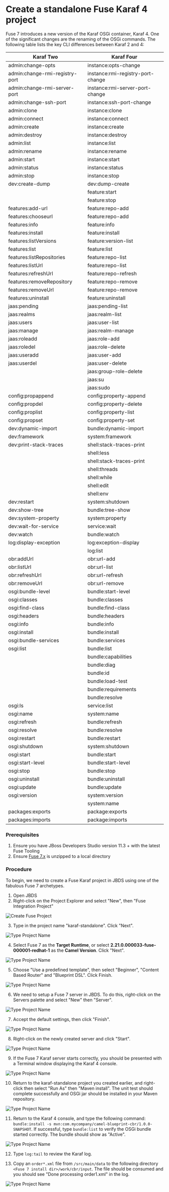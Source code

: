# Create a standalone Fuse Karaf 4 project

Fuse 7 introduces a new version of the Karaf OSGi container, Karaf 4.  One of the significant changes are the renaming of the OSGi commands.  The following table lists the key CLI differences between Karaf 2 and 4:

| Karaf Two                    | Karaf Four                   |
| ---------------------------- | ---------------------------- |
| admin:change-opts | instance:opts-change |
| admin:change-rmi-registry-port | instance:rmi-registry-port-change |
| admin:change-rmi-server-port | instance:rmi-server-port-change |
| admin:change-ssh-port | instance:ssh-port-change |
| admin:clone | instance:clone |
| admin:connect | instance:connect |
| admin:create | instance:create |
| admin:destroy | instance:destroy | 
| admin:list | instance:list |
| admin:rename	 | instance:rename |
| admin:start | instance:start |
| admin:status	 | instance:status |
| admin:stop | instance:stop |
| dev:create-dump | dev:dump-create |
| | feature:start |
| |	feature:stop |
| features:add-url | feature:repo-add |
| features:chooseurl | feature:repo-add |
| features:info | feature:info |
| features:install | feature:install |
| features:listVersions | feature:version-list |
| features:list | feature:list |
| features:listRepositories | feature:repo-list |
| features:listUrl | feature:repo-list |
| features:refreshUrl | feature:repo-refresh |
| features:removeRepository | feature:repo-remove |
| features:removeUrl | feature:repo-remove |
| features:uninstall | feature:uninstall |
| jaas:pending | jaas:pending-list |
| jaas:realms | jaas:realm-list |
| jaas:users | jaas:user-list |
| jaas:manage | jaas:realm-manage |
| jaas:roleadd | jaas:role-add |
| jaas:roledel | jaas:role-delete |
| jaas:useradd | jaas:user-add |
| jaas:userdel | jaas:user-delete |
| | jaas:group-role-delete |
| | 	jaas:su |
| | 	jaas:sudo |
| config:propappend | config:property-append |
| config:propdel | config:property-delete |
| config:proplist | config:property-list |
| config:propset | config:property-set |
| dev:dynamic-import | bundle:dynamic-import |
| dev:framework | system:framework |
| dev:print-stack-traces | shell:stack-traces-print |
| | shell:less |
| | shell:stack-traces-print |
| | shell:threads |
| | shell:while |
| | shell:edit |
| | shell:env |
| dev:restart | system:shutdown |
| dev:show-tree | bundle:tree-show |
| dev:system-property | system:property |
| dev:wait-for-service | service:wait |
| dev:watch | bundle:watch |
| log:display-exception | log:exception-display |
| | log:list |
| obr:addUrl | obr:url-add |
| obr:listUrl | obr:url-list |
| obr:refreshUrl | obr:url-refresh |
| obr:removeUrl | obr:url-remove |
| osgi:bundle-level | bundle:start-level |
| osgi:classes | bundle:classes |
| osgi:find-class | bundle:find-class |
| osgi:headers | bundle:headers |
| osgi:info | bundle:info |
| osgi:install | bundle:install |
| osgi:bundle-services | bundle:services |
| osgi:list | bundle:list |
| | bundle:capabilities |
| | bundle:diag |
| | bundle:id |
| | bundle:load-test |
| | bundle:requirements |
| | bundle:resolve |
| osgi:ls | service:list |
| osgi:name | system:name |
| osgi:refresh | bundle:refresh |
| osgi:resolve | bundle:resolve |
| osgi:restart | bundle:restart |
| osgi:shutdown | system:shutdown |
| osgi:start | bundle:start |
| osgi:start-level | bundle:start-level |
| osgi:stop | bundle:stop |
| osgi:uninstall | bundle:uninstall |
| osgi:update | bundle:update |
| osgi:version | system:version |
| | system:name |
| packages:exports | package:exports |
| packages:imports | package:imports |

### Prerequisites

1. Ensure you have JBoss Developers Studio version 11.3 + with the latest Fuse Tooling
2. Ensure [Fuse 7.x](https://drive.google.com/open?id=1oQJm9gAfEVvOheppanGadoji0J7aK3dj) is unzipped to a local directory

### Procedure

To begin, we need to create a Fuse Karaf project in JBDS using one of the fabulous Fuse 7 archetypes.

1. Open JBDS
2. Right-click on the Project Explorer and select "New", then "Fuse Integration Project"

![Create Fuse Project](images/30-Step-2.png)

3. Type in the project name "karaf-standalone".  Click "Next".

![Type Project Name](images/30-Step-3.png)

4. Select Fuse 7 as the **Target Runtime**, or select **2.21.0.000033-fuse-000001-redhat-1** as the **Camel Version**. Click "Next".

![Type Project Name](images/30-Step-4.png)

5. Choose "Use a predefined template", then select "Beginner", "Content Based Router" and "Blueprint DSL".  Click Finish.

![Type Project Name](images/30-Step-5.png)

6.  We need to setup a Fuse 7 server in JBDS.  To do this, right-click on the Servers palette and select "New" then "Server".

![Type Project Name](images/30-Step-6.png)


7.  Accept the default settings, then click "Finish".

![Type Project Name](images/30-Step-7.png)

8. Right-click on the newly created server and click "Start".

![Type Project Name](images/30-Step-8.png)

9. If the Fuse 7 Karaf server starts correctly, you should be presented with a Terminal window displaying the Karaf 4 console.

![Type Project Name](images/30-Step-9.png)

10.  Return to the karaf-standalone project you created earlier, and right-click then select "Run As" then "Maven install".  The unit test should complete successfully and OSGi jar should be installed in your Maven repository.

![Type Project Name](images/30-Step-10.png)

11.  Return to the Karaf 4 console, and type the following command: `bundle:install -s mvn:com.mycompany/camel-blueprint-cbr/1.0.0-SNAPSHOT`.  If successful, type `bundle:list` to verify the OSGi bundle started correctly.  The bundle should show as "Active".

![Type Project Name](images/30-Step-11.png)

12.  Type `log:tail` to review the Karaf log.

13.  Copy an `order*.xml` file from `/src/main/data` to the following directory `<Fuse 7 install dir>/work/cbr/input`.  The file should be consumed and you should see "Done processing order1.xml" in the log.

![Type Project Name](images/30-Step-13.png)









